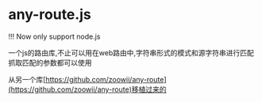 any-route.js
====

!!! Now only support node.js

一个js的路由库,不止可以用在web路由中,字符串形式的模式和源字符串进行匹配抓取匹配的参数都可以使用

从另一个库[https://github.com/zoowii/any-route](https://github.com/zoowii/any-route)移植过来的
